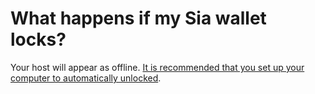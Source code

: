 # What happens if my Sia wallet locks?

Your host will appear as offline. [It is recommended that you set up your computer to automatically unlocked](../../../your-wallet/wallet-setup/for-advanced-users/how-to-automatically-restart-and-unlock-sia.md).
